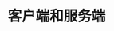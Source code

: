---
layout: post
title: "客户端和服务端"
description: "Boost.Asio C++ Network Programming 翻译"

category: Boost.Asio
tags: [Boost.Asio,翻译]
modified: 2016-02-24

imagefeature: mmoaay_bg.jpg
comments: true
share: true
---